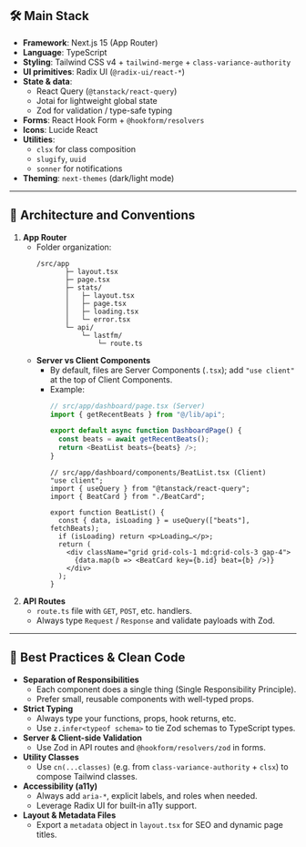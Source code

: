 ## 🛠 Main Stack

- **Framework**: Next.js 15 (App Router)
- **Language**: TypeScript
- **Styling**: Tailwind CSS v4 + `tailwind-merge` + `class-variance-authority`
- **UI primitives**: Radix UI (`@radix-ui/react-*`)
- **State & data**:
  - React Query (`@tanstack/react-query`)
  - Jotai for lightweight global state
  - Zod for validation / type-safe typing
- **Forms**: React Hook Form + `@hookform/resolvers`
- **Icons**: Lucide React
- **Utilities**:
  - `clsx` for class composition
  - `slugify`, `uuid`
  - `sonner` for notifications
- **Theming**: `next-themes` (dark/light mode)

---

## 🚧 Architecture and Conventions

1. **App Router**
   - Folder organization:
     ```
     /src/app
            ├─ layout.tsx
            ├─ page.tsx
            ├─ stats/
            │   ├─ layout.tsx
            │   ├─ page.tsx
            │   ├─ loading.tsx
            │   └─ error.tsx
            └─ api/
                └─ lastfm/
                    └─ route.ts
     ```
   - **Server vs Client Components**
     - By default, files are Server Components (`.tsx`); add `"use client"` at the top of Client Components.
     - Example:
       ```ts
       // src/app/dashboard/page.tsx (Server)
       import { getRecentBeats } from "@/lib/api";
       
       export default async function DashboardPage() {
         const beats = await getRecentBeats();
         return <BeatList beats={beats} />;
       }
       ```
       ```tsx
       // src/app/dashboard/components/BeatList.tsx (Client)
       "use client";
       import { useQuery } from "@tanstack/react-query";
       import { BeatCard } from "./BeatCard";

       export function BeatList() {
         const { data, isLoading } = useQuery(["beats"], fetchBeats);
         if (isLoading) return <p>Loading…</p>;
         return (
           <div className="grid grid-cols-1 md:grid-cols-3 gap-4">
             {data.map(b => <BeatCard key={b.id} beat={b} />)}
           </div>
         );
       }
       ```
2. **API Routes**
   - `route.ts` file with `GET`, `POST`, etc. handlers.
   - Always type `Request` / `Response` and validate payloads with Zod.

---

## 🧹 Best Practices & Clean Code

- **Separation of Responsibilities**  
  - Each component does a single thing (Single Responsibility Principle).  
  - Prefer small, reusable components with well-typed props.
- **Strict Typing**  
  - Always type your functions, props, hook returns, etc.  
  - Use `z.infer<typeof schema>` to tie Zod schemas to TypeScript types.
- **Server & Client-side Validation**  
  - Use Zod in API routes and `@hookform/resolvers/zod` in forms.
- **Utility Classes**  
  - Use `cn(...classes)` (e.g. from `class-variance-authority` + `clsx`) to compose Tailwind classes.
- **Accessibility (a11y)**  
  - Always add `aria-*`, explicit labels, and roles when needed.  
  - Leverage Radix UI for built‑in a11y support.
- **Layout & Metadata Files**  
  - Export a `metadata` object in `layout.tsx` for SEO and dynamic page titles.

